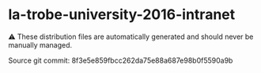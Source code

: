# la-trobe-university-2016-intranet

:warning: These distribution files are automatically generated and should never be manually managed.

Source git commit: 8f3e5e859fbcc262da75e88a687e98b0f5590a9b
